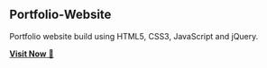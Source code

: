 ## Portfolio-Website
Portfolio website build using HTML5, CSS3, JavaScript and jQuery.

<a href="" target="_blank">**Visit Now** 🚀</a>

